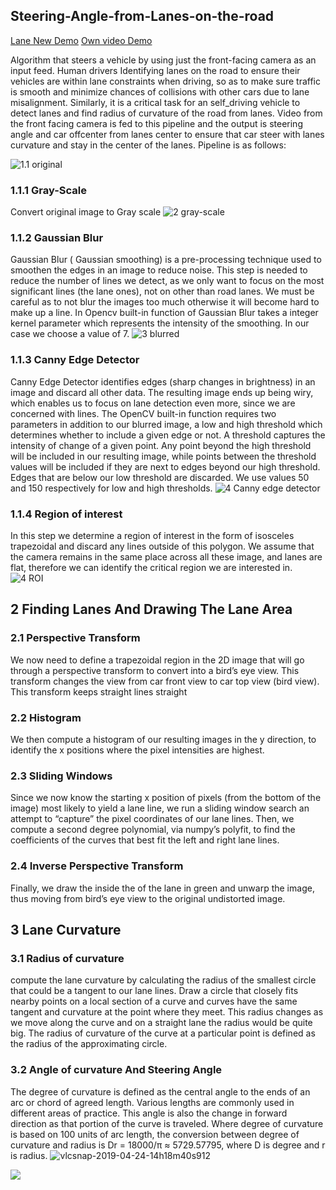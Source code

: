 ## Steering-Angle-from-Lanes-on-the-road
[Lane New Demo](https://youtu.be/KwClFVjNqJM)
[Own video Demo](https://youtu.be/fdMS_apcQHo)


Algorithm that steers a vehicle by using just the front-facing camera as an input feed.
Human drivers Identifying lanes on the road to ensure their vehicles are within lane constraints when driving, so as to make sure traffic is smooth and minimize chances of collisions with other cars due to lane misalignment. Similarly, it is a critical task for an self_driving  vehicle to detect lanes and find radius of curvature of the road from lanes.
Video from the front facing camera is fed to this pipeline and the output is steering angle  and car offcenter from lanes center to ensure that car steer with lanes curvature and stay in the center of the lanes. Pipeline is as follows:
 
![1.1 original](https://user-images.githubusercontent.com/51098423/59150956-c213d680-8a44-11e9-8726-334819b1a73d.png)

### 1.1.1	Gray-Scale
 Convert original image to Gray scale
![2 gray-scale](https://user-images.githubusercontent.com/51098423/59150965-07d09f00-8a45-11e9-89dd-ee02b75fa435.png)

### 1.1.2	Gaussian Blur
Gaussian Blur ( Gaussian smoothing) is a pre-processing technique used to smoothen the edges in an image to reduce noise. This step is needed to reduce the number of lines we detect, as we only want to focus on the most significant lines (the lane ones), not on other than road lanes. We must be careful as to not blur the images too much otherwise it will become hard to make up a line.
In Opencv built-in function of  Gaussian Blur takes a integer kernel parameter which represents  the intensity of the smoothing. In our case we choose a value of 7. 
![3 blurred](https://user-images.githubusercontent.com/51098423/59150969-1dde5f80-8a45-11e9-85ff-fc93ad68b42a.png)

### 1.1.3	Canny Edge Detector
Canny Edge Detector identifies  edges (sharp changes in brightness) in an image and discard all other data. The resulting image ends up being wiry, which enables us to focus on lane detection even more, since we are concerned with lines.
The OpenCV built-in function  requires two parameters in addition to our blurred image, a low and high threshold which determines whether to include a given edge or not. A threshold captures the intensity of change of a given point. Any point beyond the high threshold will be included in our resulting image, while points between the threshold values will be included if they are next to edges beyond our high threshold. Edges that are below our low threshold are discarded. We use values 50 and 150 respectively for low and high thresholds.
![4 Canny edge detector](https://user-images.githubusercontent.com/51098423/59150971-2df63f00-8a45-11e9-99a8-2c62ac9cdf56.png)

### 1.1.4	Region of interest
In this step we determine a region of interest  in the form of isosceles trapezoidal and discard any lines outside of this polygon. We assume that the camera remains in the same place across all these image, and lanes are flat, therefore we can identify the critical region we are interested in. 
![4 ROI](https://user-images.githubusercontent.com/51098423/59150977-3d758800-8a45-11e9-9dc8-59ecf2f4bf94.png)




## 2	Finding Lanes And Drawing The Lane Area

### 2.1 Perspective Transform
We now need to define a trapezoidal region in the  2D image that will go through a perspective  transform to convert into a bird’s eye view. This transform changes the view from car front view to car top view (bird view). This transform keeps straight lines straight

### 2.2 Histogram
We then compute a histogram of our resulting  images in the y direction, to identify the x positions where the pixel intensities are highest.

### 2.3 Sliding Windows
Since we now know the starting x position of pixels (from the bottom of the image) most likely to yield a lane line, we run a sliding window search  an attempt to “capture” the pixel coordinates of our lane lines.
Then, we compute a second degree polynomial, via numpy’s  polyfit, to find the coefficients of the curves that best fit the left and right lane lines.

### 2.4 Inverse Perspective Transform
Finally, we draw the inside the of the lane in green and unwarp the image, thus moving from bird’s eye view to the original undistorted image. 

## 3	 Lane Curvature

### 3.1 Radius of curvature
compute the lane curvature by calculating the radius of the smallest circle that could be a tangent to our lane lines. Draw a circle that closely fits nearby points on a local section of a curve and  curves have the same tangent and curvature at the point where they meet. This radius changes as we move along the curve  and on a straight lane the radius would be quite big.
The radius of curvature of the curve at a particular point is defined as the radius of the approximating circle. 
 
### 3.2 Angle of curvature And Steering Angle
The degree of curvature is defined as the central angle to the ends of an arc or chord of agreed length. Various lengths are commonly used in different areas of practice. This angle is also the change in forward direction as that portion of the curve is traveled. Where degree of curvature is based on 100 units of arc length, the conversion between degree of curvature and radius is Dr = 18000/π ≈ 5729.57795, where D is degree and r is radius.
 ![vlcsnap-2019-04-24-14h18m40s912](https://user-images.githubusercontent.com/51098423/59151011-8af1f500-8a45-11e9-81f5-59935e1f3d59.png)

[![](http://img.youtube.com/vi/fdMS_apcQHo/0.jpg)](http://www.youtube.com/watch?v=fdMS_apcQHo "Lane to steering Demo")

